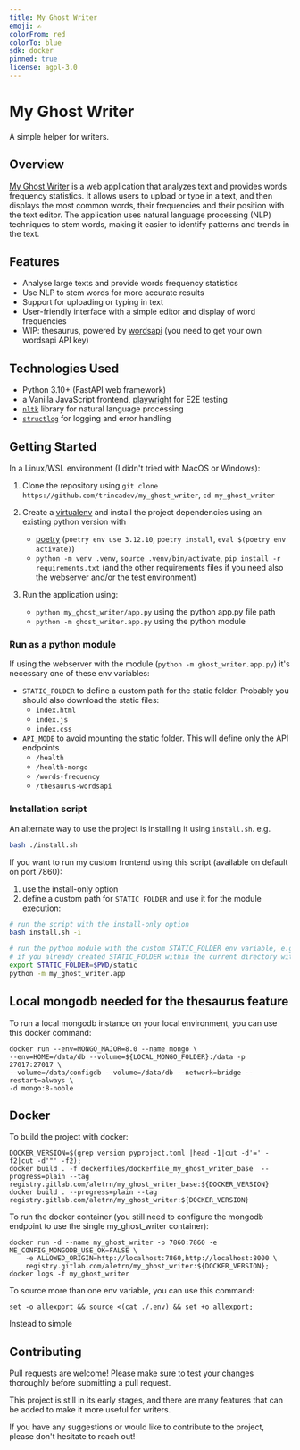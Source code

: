 ```yaml
---
title: My Ghost Writer
emoji: ✍️
colorFrom: red
colorTo: blue
sdk: docker
pinned: true
license: agpl-3.0
---
```


# My Ghost Writer

A simple helper for writers.

## Overview

[My Ghost Writer](https://github.com/trincadev/my_ghost_writer/) is a web application that analyzes text and provides words frequency statistics. It allows users to upload or type in a text, and then displays the most common words, their frequencies and their position with the text editor. The application uses natural language processing (NLP) techniques to stem words, making it easier to identify patterns and trends in the text.

## Features

* Analyse large texts and provide words frequency statistics
* Use NLP to stem words for more accurate results
* Support for uploading or typing in text
* User-friendly interface with a simple editor and display of word frequencies
* WIP: thesaurus, powered by [wordsapi](https://www.wordsapi.com/) (you need to get your own wordsapi API key)

## Technologies Used

* Python 3.10+ (FastAPI web framework)
* a Vanilla JavaScript frontend, [playwright](https://playwright.dev/) for E2E testing
* [`nltk`](https://www.nltk.org/) library for natural language processing
* [`structlog`](https://www.structlog.org/) for logging and error handling

## Getting Started

In a Linux/WSL environment (I didn't tried with MacOS or Windows):

1. Clone the repository using `git clone https://github.com/trincadev/my_ghost_writer`, `cd my_ghost_writer`
2. Create a [virtualenv](https://virtualenv.pypa.io/en/latest/user_guide.html) and install the project dependencies using an existing python version with

   * [poetry](https://python-poetry.org/) (`poetry env use 3.12.10`, `poetry install`, `eval $(poetry env activate)`)
   * `python -m venv .venv`, `source .venv/bin/activate`, `pip install -r requirements.txt` (and the other requirements files if you need also the webserver and/or the test environment)

3. Run the application using:
   * `python my_ghost_writer/app.py` using the python app.py file path
   * `python -m ghost_writer.app.py` using the python module

### Run as a python module

If using the webserver with the module (`python -m ghost_writer.app.py`) it's necessary one of these env variables:

* `STATIC_FOLDER` to define a custom path for the static folder. Probably you should also download the static files:
  * `index.html`
  * `index.js`
  * `index.css`
* `API_MODE` to avoid mounting the static folder. This will define only the API endpoints
  * `/health`
  * `/health-mongo`
  * `/words-frequency`
  * `/thesaurus-wordsapi`

### Installation script

An alternate way to use the project is installing it using `install.sh`. e.g.

```bash
bash ./install.sh
```

If you want to run my custom frontend using this script (available on default on port 7860):

1. use the install-only option
2. define a custom path for `STATIC_FOLDER` and use it for the module execution:

```bash
# run the script with the install-only option
bash install.sh -i

# run the python module with the custom STATIC_FOLDER env variable, e.g.
# if you already created STATIC_FOLDER within the current directory with the needed files within, see above
export STATIC_FOLDER=$PWD/static
python -m my_ghost_writer.app
```

## Local mongodb needed for the thesaurus feature

To run a local mongodb instance on your local environment, you can use this docker command:

```
docker run --env=MONGO_MAJOR=8.0 --name mongo \
--env=HOME=/data/db --volume=${LOCAL_MONGO_FOLDER}:/data -p 27017:27017 \
--volume=/data/configdb --volume=/data/db --network=bridge --restart=always \
-d mongo:8-noble
```

## Docker

To build the project with docker:

```
DOCKER_VERSION=$(grep version pyproject.toml |head -1|cut -d'=' -f2|cut -d'"' -f2);
docker build . -f dockerfiles/dockerfile_my_ghost_writer_base  --progress=plain --tag registry.gitlab.com/aletrn/my_ghost_writer_base:${DOCKER_VERSION}
docker build . --progress=plain --tag registry.gitlab.com/aletrn/my_ghost_writer:${DOCKER_VERSION}
```

To run the docker container (you still need to configure the mongodb endpoint to use the single my_ghost_writer container):
```
docker run -d --name my_ghost_writer -p 7860:7860 -e ME_CONFIG_MONGODB_USE_OK=FALSE \
    -e ALLOWED_ORIGIN=http://localhost:7860,http://localhost:8000 \
    registry.gitlab.com/aletrn/my_ghost_writer:${DOCKER_VERSION}; docker logs -f my_ghost_writer
```

To source more than one env variable, you can use this command:
```
set -o allexport && source <(cat ./.env) && set +o allexport;
```

Instead to simple

## Contributing

Pull requests are welcome! Please make sure to test your changes thoroughly before submitting a pull request.

This project is still in its early stages, and there are many features that can be added to make it more useful for writers.

If you have any suggestions or would like to contribute to the project, please don't hesitate to reach out!
